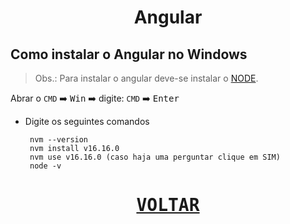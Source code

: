 <h1 align="center"> Angular </h1>

## Como instalar o Angular no Windows

> Obs.: Para instalar o angular deve-se instalar o [NODE](NVM.md).

Abrar o `CMD` ➡️ <kbd>Win</kbd> ➡️ digite: `CMD` ➡️ <kbd>Enter</kbd>
   - Digite os seguintes comandos
     ```
      nvm --version
      nvm install v16.16.0
      nvm use v16.16.0 (caso haja uma perguntar clique em SIM)
      node -v
     ```

<h1 align="center">

[<kbd>VOLTAR</kbd>](../README.md)

</h1>
